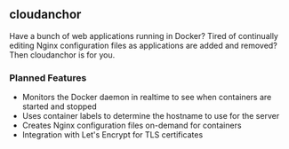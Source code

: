 ## cloudanchor

Have a bunch of web applications running in Docker? Tired of continually editing Nginx configuration files as applications are added and removed? Then cloudanchor is for you.

### Planned Features

- Monitors the Docker daemon in realtime to see when containers are started and stopped
- Uses container labels to determine the hostname to use for the server
- Creates Nginx configuration files on-demand for containers
- Integration with Let's Encrypt for TLS certificates
